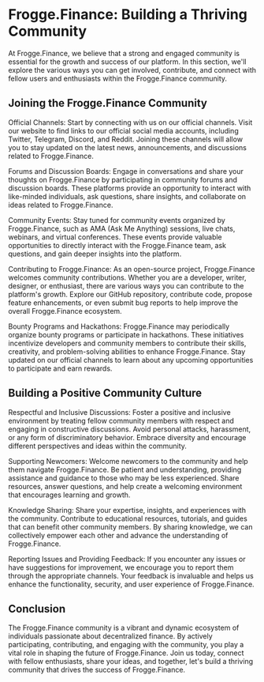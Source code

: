 # Frogge.Finance: Building a Thriving Community

At Frogge.Finance, we believe that a strong and engaged community is essential for the growth and success of our platform. In this section, we'll explore the various ways you can get involved, contribute, and connect with fellow users and enthusiasts within the Frogge.Finance community.

## Joining the Frogge.Finance Community

Official Channels: Start by connecting with us on our official channels. Visit our website to find links to our official social media accounts, including Twitter, Telegram, Discord, and Reddit. Joining these channels will allow you to stay updated on the latest news, announcements, and discussions related to Frogge.Finance.

Forums and Discussion Boards: Engage in conversations and share your thoughts on Frogge.Finance by participating in community forums and discussion boards. These platforms provide an opportunity to interact with like-minded individuals, ask questions, share insights, and collaborate on ideas related to Frogge.Finance.

Community Events: Stay tuned for community events organized by Frogge.Finance, such as AMA (Ask Me Anything) sessions, live chats, webinars, and virtual conferences. These events provide valuable opportunities to directly interact with the Frogge.Finance team, ask questions, and gain deeper insights into the platform.

Contributing to Frogge.Finance: As an open-source project, Frogge.Finance welcomes community contributions. Whether you are a developer, writer, designer, or enthusiast, there are various ways you can contribute to the platform's growth. Explore our GitHub repository, contribute code, propose feature enhancements, or even submit bug reports to help improve the overall Frogge.Finance ecosystem.

Bounty Programs and Hackathons: Frogge.Finance may periodically organize bounty programs or participate in hackathons. These initiatives incentivize developers and community members to contribute their skills, creativity, and problem-solving abilities to enhance Frogge.Finance. Stay updated on our official channels to learn about any upcoming opportunities to participate and earn rewards.

## Building a Positive Community Culture

Respectful and Inclusive Discussions: Foster a positive and inclusive environment by treating fellow community members with respect and engaging in constructive discussions. Avoid personal attacks, harassment, or any form of discriminatory behavior. Embrace diversity and encourage different perspectives and ideas within the community.

Supporting Newcomers: Welcome newcomers to the community and help them navigate Frogge.Finance. Be patient and understanding, providing assistance and guidance to those who may be less experienced. Share resources, answer questions, and help create a welcoming environment that encourages learning and growth.

Knowledge Sharing: Share your expertise, insights, and experiences with the community. Contribute to educational resources, tutorials, and guides that can benefit other community members. By sharing knowledge, we can collectively empower each other and advance the understanding of Frogge.Finance.

Reporting Issues and Providing Feedback: If you encounter any issues or have suggestions for improvement, we encourage you to report them through the appropriate channels. Your feedback is invaluable and helps us enhance the functionality, security, and user experience of Frogge.Finance.

## Conclusion

The Frogge.Finance community is a vibrant and dynamic ecosystem of individuals passionate about decentralized finance. By actively participating, contributing, and engaging with the community, you play a vital role in shaping the future of Frogge.Finance. Join us today, connect with fellow enthusiasts, share your ideas, and together, let's build a thriving community that drives the success of Frogge.Finance.